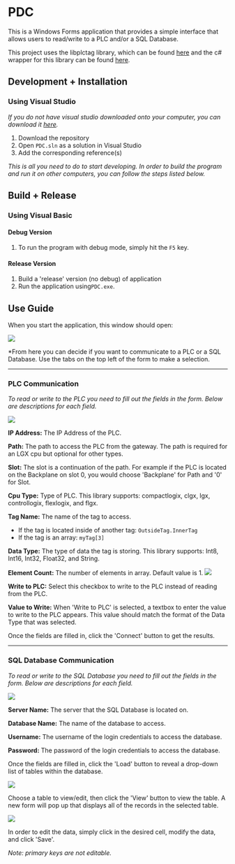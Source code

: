 ﻿
# PDC

This is a Windows Forms application that provides a simple interface that allows users to read/write to a PLC and/or a SQL Database.

This project uses the libplctag library, which can be found [here](https://github.com/kyle-github/libplctag) and the c# wrapper for this library can be found [here](https://github.com/mesta1/libplctag-csharp).

## Development + Installation
### Using Visual Studio
*If you do not have visual studio downloaded onto your computer, you can download it [here](https://www.visualstudio.com/downloads/).*

1. Download the repository
2. Open `PDC.sln` as a solution in Visual Studio
3. Add the corresponding reference(s)

*This is all you need to do to start developing. In order to build the program and run it on other computers, you can follow the steps listed below.*
## Build + Release
### Using Visual Basic
#### Debug Version
1. To run the program with debug mode, simply hit the `F5` key.
#### Release Version
1. Build a 'release' version (no debug) of application
2. Run the application using`PDC.exe`.

## Use Guide
When you start the application, this window should open:

![](https://lh3.googleusercontent.com/ZSmGV1kPpbXzaP9Gk042jyOEX8w4uBjIaNW2csbvweOVTxRkNRMIYy5GgtHGOgRJgxLbqPhn7tRH)

*From here you can decide if you want to communicate to a PLC or a SQL Database. Use the tabs on the top left of the form to make a selection.
___
### PLC Communication
*To read or write to the PLC you need to fill out the fields in the form. Below are descriptions for each field.*

![](https://lh3.googleusercontent.com/ZSmGV1kPpbXzaP9Gk042jyOEX8w4uBjIaNW2csbvweOVTxRkNRMIYy5GgtHGOgRJgxLbqPhn7tRH)

**IP Address:** The IP Address of the PLC.

**Path:** The path to access the PLC from the gateway. The path is required for an LGX cpu but optional for other types.

**Slot:** The slot is a continuation of the path. For example if the PLC is located on the Backplane on slot 0, you would choose 'Backplane' for Path and '0' for Slot.

**Cpu Type:** Type of PLC. This library supports: compactlogix, clgx, lgx, controllogix, flexlogix, and flgx.

**Tag Name:** The name of the tag to access. 
- If the tag is located inside of another tag: `OutsideTag.InnerTag`
- If the tag is an array: `myTag[3]` 

**Data Type:** The type of data the tag is storing. This library supports: Int8, Int16, Int32, Float32, and String.

**Element Count:** The number of elements in array. Default value is 1.
![](https://lh3.googleusercontent.com/oqgUHTHUudL6SgmBaLaAYUZ_Pb2Uh0_pXyc_xAqY3fRaYFatVtdYetWiMQe2MWlVAGTJRehj4vVN)

**Write to PLC:** Select this checkbox to write to the PLC instead of reading from the PLC.

**Value to Write:** When 'Write to PLC' is selected, a textbox to enter the value to write to the PLC appears. This value should match the format of the Data Type that was selected.

Once the fields are filled in, click the 'Connect' button to get the results.
___
### SQL Database Communication
*To read or write to the SQL Database you need to fill out the fields in the form. Below are descriptions for each field.*

![](https://lh3.googleusercontent.com/MXe1WxCp8yrBtCFNYkN1RIUlYCeCEKZrNNEa0NKCTcNsgYP-ilPdeJL5cOB6D75vJmca7xAnyHl6)

**Server Name:** The server that the SQL Database is located on.

**Database Name:** The name of the database to access.

**Username:** The username of the login credentials to access the database.

**Password:** The password of the login credentials to access the database.

Once the fields are filled in, click the 'Load' button to reveal a drop-down list of tables within the database. 

![](https://lh3.googleusercontent.com/8ZUz1xYVMoGqFZTnthHAbRhcJvpBKCAgySoCgC3qNeI1oqtzRb3nDsmKMIRaotEP_rSwsWJM_e0E)

Choose a table to view/edit, then click the 'View' button to view the table. A new form will pop up that displays all of the records in the selected table. 

![](https://lh3.googleusercontent.com/iy4C-sIPDlqq2279vbAj-mk_F8ZJEgARDtkynePjepNVlANNsrm3ffiugDKXK9vatuV_yPblGhz2)

In order to edit the data, simply click in the desired cell, modify the data, and click 'Save'.

*Note: primary keys are not editable.*


